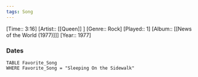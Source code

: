 ```yaml
---
tags: Song  
---
```

[Time:: 3:16]
[Artist:: [[Queen]] ]
[Genre:: Rock]
[Played:: 1]
[Album:: [[News of the World (1977)]]]
[Year:: 1977]
### Dates
````dataview
TABLE Favorite_Song
WHERE Favorite_Song = "Sleeping On the Sidewalk"
````